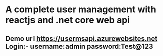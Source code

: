 # A complete user management with reactjs and .net core web api
## Demo url https://usermsapi.azurewebsites.net  Login:- username:admin password:Test@123
